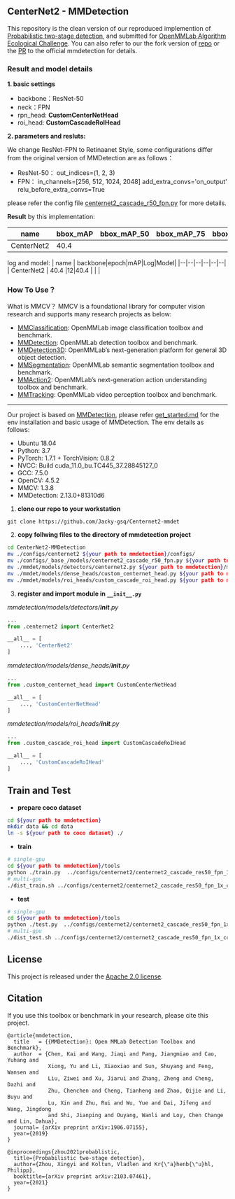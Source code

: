 



## CenterNet2 - MMDetection
This repository is the clean version of our reproduced implemention of [Probabilistic two-stage detection](https://arxiv.org/pdf/2103.07461.pdf), and submitted for [OpenMMLab Algorithm Ecological Challenge](https://openmmlab.com/competitions/algorithm-2021). You can also refer to our the fork version of [repo](https://github.com/smart-car-lab/Centernet2-mmdetction/) or the [PR](https://github.com/open-mmlab/mmdetection/pull/5854
) to the official mmdetection for details. 


### Result and model details

 **1. basic settings**
 - backbone：ResNet-50
 - neck：FPN
 - rpn_head: **CustomCenterNetHead**
 - roi_head:  **CustomCascadeRoIHead**

**2. parameters and resluts:**

We change ResNet-FPN to Retinaanet Style, some configurations differ from the original version of MMDetection are as follows：
 - ResNet-50：
 out_indices=(1, 2, 3)
 - FPN： 
 in_channels=[256, 512, 1024, 2048]
 add_extra_convs='on_output'
 relu_before_extra_convs=True
 
please refer the config file [centernet2_cascade_r50_fpn.py](https://github.com/smart-car-lab/Centernet2-mmdetction/blob/main/configs/centernet2_cascade_r50_fpn.py) for more details.

**Result** by this implementation:
 
| name | bbox_mAP|bbox_mAP_50|bbox_mAP_75|bbox_mAP_l|bbox_mAP_m|bbox_mAP_s|
|--|--|--|--|--|--|--|
| CenterNet2 | 40.4 | | | | | |
log and model:
| name | backbone|epoch|mAP|Log|Model|
|--|--|--|--|--|--|
| CenterNet2 | 40.4 |12|40.4 | | |
### How To Use？
What is MMCV？
MMCV is a foundational library for computer vision research and supports many research projects as below:

 - [MMClassification](https://github.com/open-mmlab/mmclassification): OpenMMLab image classification toolbox and benchmark.
 - [MMDetection](https://github.com/open-mmlab/mmdetection): OpenMMLab detection toolbox and benchmark.
 - [MMDetection3D](https://github.com/open-mmlab/mmdetection3d): OpenMMLab’s next-generation platform for general 3D object detection.
 - [MMSegmentation](https://github.com/open-mmlab/mmsegmentation): OpenMMLab semantic segmentation toolbox and benchmark.
 - [MMAction2](https://github.com/open-mmlab/mmaction2): OpenMMLab’s next-generation action understanding toolbox and benchmark.
 - [MMTracking](https://github.com/open-mmlab/mmtracking): OpenMMLab video perception toolbox and benchmark.


---

Our project is based on [MMDetection](https://github.com/open-mmlab/mmdetection), please refer [get_started.md](https://github.com/open-mmlab/mmdetection/blob/master/docs/get_started.md) for the env installation and basic usage of MMDetection. The env details as follows:

- Ubuntu 18.04
- Python: 3.7 
- PyTorch: 1.7.1 + TorchVision: 0.8.2
- NVCC: Build cuda_11.0_bu.TC445_37.28845127_0
- GCC: 7.5.0
- OpenCV: 4.5.2
- MMCV: 1.3.8
- MMDetection: 2.13.0+81310d6




1. **clone our repo to your workstation**

```
git clone https://github.com/Jacky-gsq/Centernet2-mmdet
```

2. **copy follwing files to the directory of mmdetection project**

```bash
cd CenterNet2-MMDetection
mv ./configs/centernet2 ${your path to mmdetection}/configs/
mv ./configs/_base_/models/centernet2_cascade_r50_fpn.py ${your path to mmdetection}/configs/_base_/models/
mv ./mmdet/models/detectors/centernet2.py ${your path to mmdetection}/mmdet/models/detectors/
mv ./mmdet/models/dense_heads/custom_centernet_head.py ${your path to mmdetection}/mmdet/models/dense_heads/
mv ./mmdet/models/roi_heads/custom_cascade_roi_head.py ${your path to mmdetection}/mmdet/models/roi_heads/
```


3. **register and import module in  `__init__.py`**

*mmdetection/models/detectors/__init__.py*


```python
...
from .centernet2 import CenterNet2

__all__ = [
    ..., 'CenterNet2'
]
```


*mmdetection/models/dense_heads/__init__.py*

```python
...
from .custom_centernet_head import CustomCenterNetHead

__all__ = [
    ..., 'CustomCenterNetHead'
]
```
*mmdetection/models/roi_heads/__init__.py*

```python
...
from .custom_cascade_roi_head import CustomCascadeRoIHead

__all__ = [
    ..., 'CustomCascadeRoIHead'
]
```

## Train and Test
- **prepare coco dataset**

```bash
cd ${your path to mmdetection}
mkdir data && cd data
ln -s ${your path to coco dataset} ./
```

- **train**

```bash
# single-gpu
cd ${your path to mmdetection}/tools
python ./train.py  ../configs/centernet2/centernet2_cascade_res50_fpn_1x_coco.py [optional arguments]
# multi-gpu
./dist_train.sh ../configs/centernet2/centernet2_cascade_res50_fpn_1x_coco.py ${GPU_NUM} [optional arguments]
```

- **test**
```bash
# single-gpu
cd ${your path to mmdetection}/tools
python ./test.py  ../configs/centernet2/centernet2_cascade_res50_fpn_1x_coco.py ${CHECKPOINT_FILE} [optional arguments]
# multi-gpu
./dist_test.sh ../configs/centernet2/centernet2_cascade_res50_fpn_1x_coco.py ${CHECKPOINT_FILE} ${GPU_NUM} --out ${RESULT_FILE} [optional arguments]
```








## License

This project is released under the [Apache 2.0 license](LICENSE).

## Citation

If you use this toolbox or benchmark in your research, please cite this project.

```
@article{mmdetection,
  title   = {{MMDetection}: Open MMLab Detection Toolbox and Benchmark},
  author  = {Chen, Kai and Wang, Jiaqi and Pang, Jiangmiao and Cao, Yuhang and
             Xiong, Yu and Li, Xiaoxiao and Sun, Shuyang and Feng, Wansen and
             Liu, Ziwei and Xu, Jiarui and Zhang, Zheng and Cheng, Dazhi and
             Zhu, Chenchen and Cheng, Tianheng and Zhao, Qijie and Li, Buyu and
             Lu, Xin and Zhu, Rui and Wu, Yue and Dai, Jifeng and Wang, Jingdong
             and Shi, Jianping and Ouyang, Wanli and Loy, Chen Change and Lin, Dahua},
  journal= {arXiv preprint arXiv:1906.07155},
  year={2019}
}

@inproceedings{zhou2021probablistic,
  title={Probabilistic two-stage detection},
  author={Zhou, Xingyi and Koltun, Vladlen and Kr{\"a}henb{\"u}hl, Philipp},
  booktitle={arXiv preprint arXiv:2103.07461},
  year={2021}
}
```
